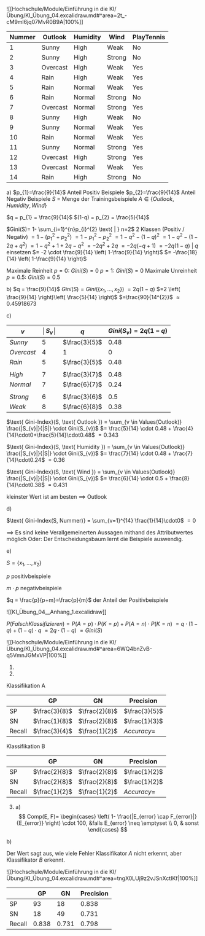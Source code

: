 ![[Hochschule/Module/Einführung in die KI/Übung/KI_Übung_04.excalidraw.md#^area=2t_-cM9ml6jq07MvR0B9A|100%]]

| Nummer | Outlook  | Humidity | Wind   | PlayTennis |
| ------ | -------- | -------- | ------ | ---------- |
| 1      | Sunny    | High     | Weak   | No         |
| 2      | Sunny    | High     | Strong | No         |
| 3      | Overcast | High     | Weak   | Yes        |
| 4      | Rain     | High     | Weak   | Yes        |
| 5      | Rain     | Normal   | Weak   | Yes        |
| 6      | Rain     | Normal   | Strong | No         |
| 7      | Overcast | Normal   | Strong | Yes        |
| 8      | Sunny    | High     | Weak   | No         |
| 9      | Sunny    | Normal   | Weak   | Yes        |
| 10     | Rain     | Normal   | Weak   | Yes        |
| 11     | Sunny    | Normal   | Strong | Yes        |
| 12     | Overcast | High     | Strong | Yes        |
| 13     | Overcast | Normal   | Weak   | Yes        |
| 14     | Rain     | High     | Strong | No         |

a)
$p_{1}=\frac{9}{14}$ Anteil Positiv Beispiele
$p_{2}=\frac{9}{14}$ Anteil Negativ Beispiele
$S$ = Menge der Trainingsbeispiele
$A \in \{Outlook, Humidity, Wind\}$

$q = p_{1} = \frac{9}{14}$
$(1-q) = p_{2} = \frac{5}{14}$

$Gini(S)= 1- \sum_{i=1}^{n}p_{i}^{2} \text{ | } n=2$ 2 Klassen (Positiv / Negativ)
$=1 - (p_{1}^{2}+p_{2}^{2})$
$= 1 - p_{1}^{2}-p_{2}^{2}$
$= 1- q^{2}-(1-q)^{2}$
$= 1- q^{2}- (1-2q+q^{2})$
$= 1- q^{2}+ 1+2q-q^{2}$
$= -2q^{2}+2q$
$= -2q(-q+1)$
$= -2q(1-q)$ | $q$ einsetzen
$= -2 \cdot \frac{9}{14} \left( 1-\frac{9}{14} \right)$
$= -\frac{18}{14} \left( 1-\frac{9}{14} \right)$

Maximale Reinheit
$p=0$: $Gini(S)=0$
$p=1$: $Gini(S)=0$
Maximale Unreinheit
$p=0.5$: $Gini(S)=0.5$

b)
$q = \frac{9}{14}$
$Gini(S) = Gini(\{x_{1},\dots,x_{2}\})$
$=2q(1-q)$
$=2 \left( \frac{9}{14} \right)\left( \frac{5}{14} \right)$
$=\frac{90}{14^{2}}$
$\approx 0.45918673$

c)

| $v$        | $│S_{v}│$ | $q$           | $Gini(S_{v})=2q(1-q)$ |
| ---------- | --------- | ------------- | --------------------- |
| $Sunny$    | $5$       | $\frac{3}{5}$ | $0.48$                |
| $Overcast$ | $4$       | $1$           | $0$                   |
| $Rain$     | $5$       | $\frac{3}{5}$ | $0.48$                |
|            |           |               |
| $High$     | $7$       | $\frac{3}{7}$ | $0.48$                |
| $Normal$   | $7$       | $\frac{6}{7}$ | $0.24$                |
|            |           |               |
| $Strong$   | $6$       | $\frac{3}{6}$ | $0.5$                 |
| $Weak$     | $8$       | $\frac{6}{8}$ | $0.38$                |

$\text{ Gini-Index}(S, \text{ Outlook }) = \sum_{v \in Values(Outlook)} \frac{|S_{v}|}{|S|} \cdot Gini(S_{v})$
$= \frac{5}{14} \cdot 0.48 + \frac{4}{14}\cdot0+\frac{5}{14}\cdot0.48$
$=0.343$

$\text{ Gini-Index}(S, \text{ Humidity }) = \sum_{v \in Values(Outlook)} \frac{|S_{v}|}{|S|} \cdot Gini(S_{v})$
$= \frac{7}{14} \cdot 0.48 + \frac{7}{14}\cdot0.24$
$=0.36$

$\text{ Gini-Index}(S, \text{ Wind }) = \sum_{v \in Values(Outlook)} \frac{|S_{v}|}{|S|} \cdot Gini(S_{v})$
$= \frac{6}{14} \cdot 0.5 + \frac{8}{14}\cdot0.38$
$=0.431$

kleinster Wert ist am besten $\implies$ Outlook

d)

$\text{ Gini-Index(S, Nummer)} = \sum_{v=1}^{14} \frac{1}{14}\cdot0$
$=0$

$\implies$ Es sind keine Verallgemeinerten Aussagen mithand des Attributwertes möglich
Oder:
Der Entscheidungsbaum lernt die Beispiele auswendig.

e)

$S = \{x_{1},\dots, x_{2}\}$

$p$ positivbeispiele

$m \cdot p$ negativbeispiele

$q = \frac{p}{p+m}=\frac{p}{m}$ der Anteil der Positivbeispiele

![[KI_Übung_04__Anhang_1.excalidraw]]

$P(Falsch Klassifizieren) = P(A=p) \cdot P(K=p) +P(A=n) \cdot P(K=n)$
$=q \cdot (1-q) + (1-q) \cdot q$
$=2q \cdot (1-q)$
$=Gini(S)$

<div style='page-break-after: always;'></div>

![[Hochschule/Module/Einführung in die KI/Übung/KI_Übung_04.excalidraw.md#^area=6WQ4bnZvB-q5VmnJGMxVP|100%]]

1.
2.

Klassifikation A

|        | GP            | GN            | Precision     |
| ------ | ------------- | ------------- | ------------- |
| SP     | $\frac{3}{8}$ | $\frac{2}{8}$ | $\frac{3}{5}$ |
| SN     | $\frac{1}{8}$ | $\frac{2}{8}$ | $\frac{1}{3}$ |
| Recall | $\frac{3}{4}$ | $\frac{1}{2}$ | $Accuracy=$   |

Klassifikation B

|        | GP            | GN            | Precision     |
| ------ | ------------- | ------------- | ------------- |
| SP     | $\frac{2}{8}$ | $\frac{2}{8}$ | $\frac{1}{2}$ |
| SN     | $\frac{2}{8}$ | $\frac{2}{8}$ | $\frac{1}{2}$ |
| Recall | $\frac{1}{2}$ | $\frac{1}{2}$ | $Accuracy=$   |

3.  a)
    $$
    Comp(E, F)= \begin{cases}
    \left( 1- \frac{|E_{error} \cap F_{error}|}{E_{error}} \right) \cdot 100, &falls E_{error} \neq \emptyset \\
    0, & sonst
    \end{cases}
    $$

b)

Der Wert sagt aus, wie viele Fehler Klassifikator $A$ nicht erkennt, aber Klassifikator $B$ erkennt.

<div style='page-break-after: always;'></div>

![[Hochschule/Module/Einführung in die KI/Übung/KI_Übung_04.excalidraw.md#^area=tngX0LUj9z2vJSnXctIKf|100%]]

|        | GP      | GN      | Precision |
| ------ | ------- | ------- | --------- |
| SP     | $93$    | $18$    | $0.838$   |
| SN     | $18$    | $49$    | $0.731$   |
| Recall | $0.838$ | $0.731$ | $0.798$   |
